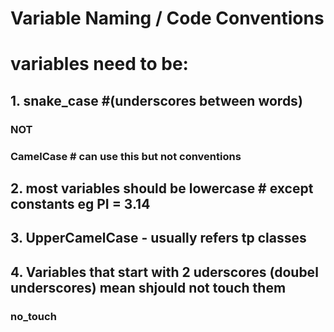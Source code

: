 # Variable Naming / Code Conventions

# variables need to be:
    
## 1. snake_case       #(underscores between words)
###              NOT
### CamelCase         # can use this but not conventions


## 2. most variables should be lowercase # except constants eg PI = 3.14

## 3. UpperCamelCase  - usually refers tp classes

## 4. Variables that start with 2 uderscores (doubel underscores) mean shjould not touch them

### __no_touch__
